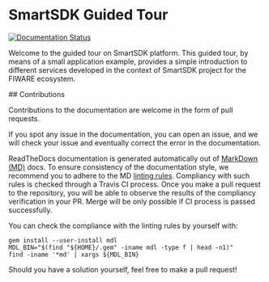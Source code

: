 # SmartSDK Guided Tour

[![Documentation Status](https://readthedocs.org/projects/guided-tour-smartsdk/badge/?version=latest)](http://guided-tour-smartsdk.readthedocs.io/en/latest/?badge=latest)

Welcome to the guided tour on SmartSDK platform. This guided tour, by means of a
small application example, provides a simple introduction to different services
developed in the context of SmartSDK project for the FIWARE ecosystem.

## Contributions

Contributions to the documentation are welcome in the form of pull requests.

If you spot any issue in the documentation, you can open an issue, and we will
check your issue and eventually correct the error in the
documentation.

ReadTheDocs documentation is generated automatically out of [MarkDown (MD)](https://guides.github.com/features/mastering-markdown/)
docs. To ensure consistency of the documentation style, we recommend you to
adhere to the MD [linting rules](https://github.com/markdownlint/markdownlint/blob/master/docs/RULES.md).
Compliancy with such rules is checked through a Travis CI process. Once you make
a pull request to the repository, you will be able to observe the results of
the compliancy verification in your PR. Merge will be only possible if CI
process is passed successfully.

You can check the compliance with the linting rules by yourself with:

``` shell
gem install --user-install mdl
MDL_BIN="$(find "${HOME}/.gem" -iname mdl -type f | head -n1)"
find -iname '*md' | xargs ${MDL_BIN}
```

Should you have a solution yourself, feel free to make a pull request!
